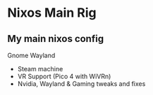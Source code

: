 # Nixos Main Rig
My main nixos config
--------------------
Gnome Wayland
* Steam machine
* VR Support (Pico 4 with WiVRn)
* Nvidia, Wayland & Gaming tweaks and fixes
